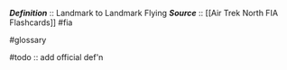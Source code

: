 ***Definition***    :: Landmark to Landmark Flying
***Source***         :: [[Air Trek North FIA Flashcards]] #fia

#glossary

#todo :: add official def'n